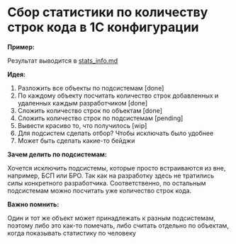 # Сбор статистики по количеству строк кода в 1С конфигурации

**Пример:**

Результат выводится в [stats_info.md](stats_info.md)

**Идея:**

1. Разложить все объекты по подсистемам [done]
2. По каждому объекту посчитать количество строк добавленных и удаленных каждым разработчиком [done]
3. Сложить количество строк по объектам [done]
4. Сложить количество строк по подсистемам [pending]
5. Вывести красиво то, что получилось [wip]
6. Для подсистем сделать отбор? Чтобы исключать было удобнее
7. Может быть сделать какие-то бейджи

**Зачем делить по подсистемам:**

Хочется исключить подсистемы, которые просто встраиваются из вне, например, БСП или БРО. Так как на разработку здесь не тратились силы конкретного разработчика.
Соответственно, по остальным подсистемам можно посчитать уже количество строк кода.

**Важно помнить:**

Один и тот же объект может принадлежать к разным подсистемам, поэтому либо это как-то помечать, либо считать отдельно по объектам, когда показывать статистику по человеку
